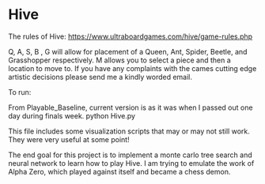 # Hive

The rules of Hive:
https://www.ultraboardgames.com/hive/game-rules.php

Q, A, S, B , G will allow for placement of a Queen, Ant, Spider, Beetle, and Grasshopper respectively. M allows you to select a piece and then a location to move to. If you have any complaints with the cames cutting edge artistic decisions please send me a kindly worded email.

To run:

From Playable_Baseline, current version is as it was when I passed out one day during finals week.
python Hive.py

This file includes some visualization scripts that may or may not still work. They were very useful at some point!

The end goal for this project is to implement a monte carlo tree search and neural network to learn how to play Hive. I am trying to emulate the work of Alpha Zero, which played against itself and became a chess demon.
